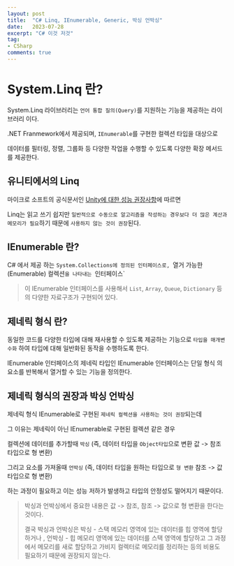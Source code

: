 ```yaml
---
layout: post
title:  "C# Linq, IEnumerable, Generic, 박싱 언박싱"
date:   2023-07-28
excerpt: "C# 이것 저것"
tag:
- CSharp
comments: true
---
```


# System.Linq 란?
System.Linq 라이브러리는 `언어 통합 질의(Query)`를 지원하는 기능을 제공하는 라이브러리 이다.

.NET Franmework에서 제공되며, `IEnumerable`를 구현한 컬렉션 타입을 대상으로 

데이터를 필터링, 정렬, 그룹화 등 다양한 작업을 수행할 수 있도록 다양한 확장 메서드를 제공한다.

## 유니티에서의 Linq

마이크로 소프트의 공식문서인 [Unity에 대한 성능 권장사항](https://learn.microsoft.com/en-us/windows/mixed-reality/develop/unity/performance-recommendations-for-unity?tabs=openxr)에 따르면 

Linq는 읽고 쓰기 쉽지만 `일반적으로 수동으로 알고리즘을 작성하는 경우보다 더 많은 계산과 메모리가 필요`하기 때문에 `사용하지 않는 것이 권장`된다.


## IEnumerable 란?

C# 에서 제공 하는 `System.Collections에 정의된 인터페이스로, `열거 가능한 (Enumerable) 컬렉션`을 나타내는 `인터페이스`

> 이 IEnumerable 인터페이스를 사용해서 `List`, `Array`, `Queue`, `Dictionary` 등의 다양한 자료구조가 구현되어 있다.


## 제네릭 형식 <T>란?

동일한 코드를 다양한 타입에 대해 재사용할 수 있도록 제공하는 기능으로
`타입을 매개변수화` 하여 타입에 대해 일반화된 동작을 수행하도록 한다.

IEnumerable 인터페이스의 제네릭 타입인 IEnumerable<T> 인터페이스는 단일 형식 <T>의 요소를 반복해서 열거할 수 있는 기능을 정의한다.


## 제네릭 형식의 권장과 박싱 언박싱
제네릭 형식 IEnumerable<T>로 구현된 `제네릭 컬렉션을 사용하는 것이 권장`되는데

그 이유는 제네릭이 아닌 IEnumerable로 구현된 컬렉션 같은 경우

컬렉션에 데이터를 추가할때 `박싱` (즉, 데이터 타입을 `Object타입`으로 변환 값 -> 참조 타입으로 형 변환)

그리고 요소를 가져올때 `언박싱` (즉, 데이터 타입을 원하는 타입으로 `형 변환` 참조 -> 값 타입으로 형 변환) 

하는 과정이 필요하고 이는 성능 저하가 발생하고 타입의 안정성도 떨어지기 때문이다.


> 박싱과 언박싱에서 중요한 내용은 값 -> 참조, 참조 -> 값으로 형 변환을 한다는 것이다.
> 
> 결국 박싱과 언박싱은 박싱 - 스택 메모리 영역에 있는 데이터를 힙 영역에 할당하거나 , 언박싱 - 힙 메모리 영역에 있는 데이터를 스택 영역에 할당하고 
>그 과정에서 메모리를 새로 할당하고 가비지 컬렉터로 메모리를 정리하는 등의 비용도 필요하기 때문에 권장되지 않는다.